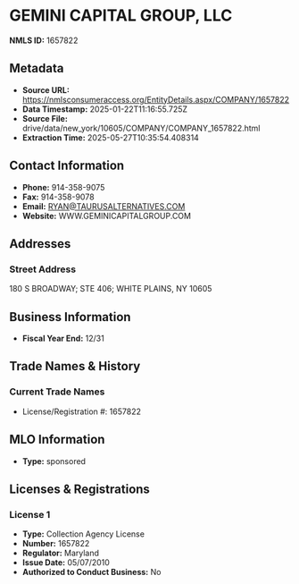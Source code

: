 # GEMINI CAPITAL GROUP, LLC

**NMLS ID:** 1657822

## Metadata
- **Source URL:** https://nmlsconsumeraccess.org/EntityDetails.aspx/COMPANY/1657822
- **Data Timestamp:** 2025-01-22T11:16:55.725Z
- **Source File:** drive/data/new_york/10605/COMPANY/COMPANY_1657822.html
- **Extraction Time:** 2025-05-27T10:35:54.408314

## Contact Information
- **Phone:** 914-358-9075
- **Fax:** 914-358-9078
- **Email:** RYAN@TAURUSALTERNATIVES.COM
- **Website:** WWW.GEMINICAPITALGROUP.COM

## Addresses
### Street Address
180 S BROADWAY; STE 406; WHITE PLAINS, NY 10605

## Business Information
- **Fiscal Year End:** 12/31

## Trade Names & History
### Current Trade Names
- License/Registration #: 1657822

## MLO Information
- **Type:** sponsored

## Licenses & Registrations

### License 1
- **Type:** Collection Agency License
- **Number:** 1657822
- **Regulator:** Maryland
- **Issue Date:** 05/07/2010
- **Authorized to Conduct Business:** No
